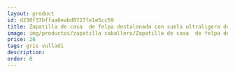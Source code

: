 ```yaml
---
layout: product
id: d230f37bffaa0eabd0727fe1e5cc59
title: Zapatilla de casa  de felpa destalonada con suela ultraligera detalle hormiga
image: img/productos/zapatilla caballero/Zapatilla de casa  de felpa destalonada con suela ultraligera detalle hormiga=26=gris vulladi.webp
price: 26
tags: gris vulladi
description: 
order: 0
---
```

